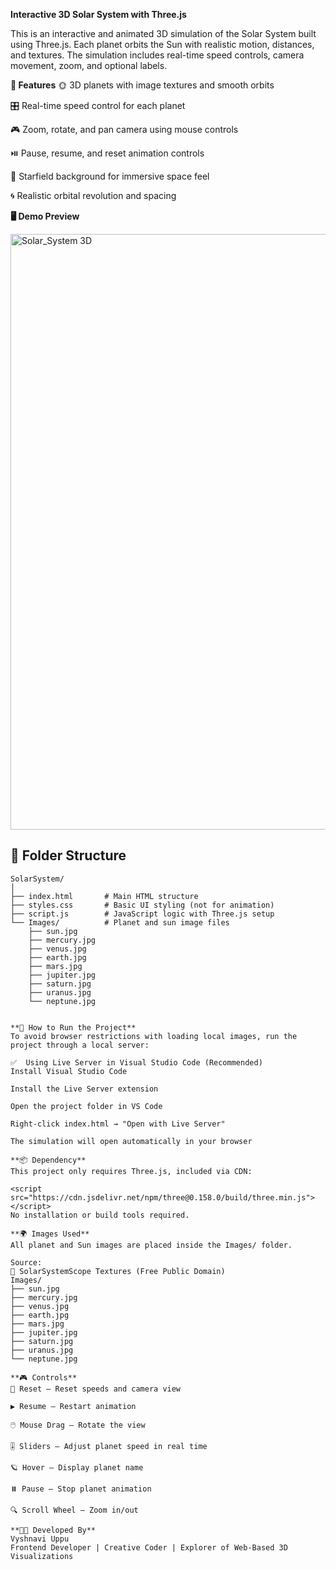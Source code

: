 **Interactive 3D Solar System with Three.js**

This is an interactive and animated 3D simulation of the Solar System built using Three.js. Each planet orbits the Sun with realistic motion, distances, and textures. The simulation includes real-time speed controls, camera movement, zoom, and optional labels.

**🌟 Features**
🌞 3D planets with image textures and smooth orbits

🎛️ Real-time speed control for each planet

🎮 Zoom, rotate, and pan camera using mouse controls

⏯️ Pause, resume, and reset animation controls

🌌 Starfield background for immersive space feel

🌀 Realistic orbital revolution and spacing

**🖥️ Demo Preview**

<img width="953" alt="Solar_System 3D" src="https://github.com/user-attachments/assets/d83c4f24-d22b-443b-9245-10c086149489" />

## 📁 Folder Structure

```text
SolarSystem/
│
├── index.html       # Main HTML structure
├── styles.css       # Basic UI styling (not for animation)
├── script.js        # JavaScript logic with Three.js setup
└── Images/          # Planet and sun image files
    ├── sun.jpg
    ├── mercury.jpg
    ├── venus.jpg
    ├── earth.jpg
    ├── mars.jpg
    ├── jupiter.jpg
    ├── saturn.jpg
    ├── uranus.jpg
    └── neptune.jpg


**🚀 How to Run the Project**
To avoid browser restrictions with loading local images, run the project through a local server:

✅  Using Live Server in Visual Studio Code (Recommended)
Install Visual Studio Code

Install the Live Server extension

Open the project folder in VS Code

Right-click index.html → "Open with Live Server"

The simulation will open automatically in your browser

**📦 Dependency**
This project only requires Three.js, included via CDN:

<script src="https://cdn.jsdelivr.net/npm/three@0.158.0/build/three.min.js"></script>
No installation or build tools required.

**🌍 Images Used**
All planet and Sun images are placed inside the Images/ folder.

Source:
🔗 SolarSystemScope Textures (Free Public Domain)
Images/
├── sun.jpg
├── mercury.jpg
├── venus.jpg
├── earth.jpg
├── mars.jpg
├── jupiter.jpg
├── saturn.jpg
├── uranus.jpg
└── neptune.jpg

**🎮 Controls**
🔄 Reset – Reset speeds and camera view

▶️ Resume – Restart animation

🖱️ Mouse Drag – Rotate the view

🎚️ Sliders – Adjust planet speed in real time

🪐 Hover – Display planet name 

⏸️ Pause – Stop planet animation

🔍 Scroll Wheel – Zoom in/out

**👩‍💻 Developed By**
Vyshnavi Uppu
Frontend Developer | Creative Coder | Explorer of Web-Based 3D Visualizations

